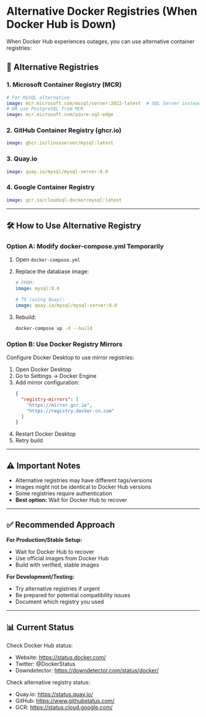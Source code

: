 # Alternative Docker Registries (When Docker Hub is Down)

When Docker Hub experiences outages, you can use alternative container registries:

## 🔄 Alternative Registries

### **1. Microsoft Container Registry (MCR)**

```yaml
# For MySQL alternative
image: mcr.microsoft.com/mssql/server:2022-latest  # SQL Server instead
# OR use PostgreSQL from MCR
image: mcr.microsoft.com/azure-sql-edge
```

### **2. GitHub Container Registry (ghcr.io)**

```yaml
image: ghcr.io/linuxserver/mysql:latest
```

### **3. Quay.io**

```yaml
image: quay.io/mysql/mysql-server:8.0
```

### **4. Google Container Registry**

```yaml
image: gcr.io/cloudsql-docker/mysql:latest
```

---

## 🛠️ How to Use Alternative Registry

### **Option A: Modify docker-compose.yml Temporarily**

1. Open `docker-compose.yml`
2. Replace the database image:

   ```yaml
   # FROM:
   image: mysql:8.0

   # TO (using Quay):
   image: quay.io/mysql/mysql-server:8.0
   ```

3. Rebuild:
   ```bash
   docker-compose up -d --build
   ```

### **Option B: Use Docker Registry Mirrors**

Configure Docker Desktop to use mirror registries:

1. Open Docker Desktop
2. Go to Settings → Docker Engine
3. Add mirror configuration:
   ```json
   {
     "registry-mirrors": [
       "https://mirror.gcr.io",
       "https://registry.docker-cn.com"
     ]
   }
   ```
4. Restart Docker Desktop
5. Retry build

---

## ⚠️ Important Notes

- Alternative registries may have different tags/versions
- Images might not be identical to Docker Hub versions
- Some registries require authentication
- **Best option:** Wait for Docker Hub to recover

---

## ✅ Recommended Approach

**For Production/Stable Setup:**

- Wait for Docker Hub to recover
- Use official images from Docker Hub
- Build with verified, stable images

**For Development/Testing:**

- Try alternative registries if urgent
- Be prepared for potential compatibility issues
- Document which registry you used

---

## 📊 Current Status

Check Docker Hub status:

- Website: https://status.docker.com/
- Twitter: @DockerStatus
- Downdetector: https://downdetector.com/status/docker/

Check alternative registry status:

- Quay.io: https://status.quay.io/
- GitHub: https://www.githubstatus.com/
- GCR: https://status.cloud.google.com/
